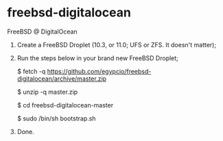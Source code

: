 # freebsd-digitalocean
FreeBSD @ DigitalOcean

1. Create a FreeBSD Droplet (10.3, or 11.0; UFS or ZFS. It doesn't matter);
2. Run the steps below in your brand new FreeBSD Droplet;

	$ fetch -q https://github.com/egypcio/freebsd-digitalocean/archive/master.zip  
	
	$ unzip -q master.zip
	
	$ cd freebsd-digitalocean-master
	
	$ sudo /bin/sh bootstrap.sh
	
3. Done.
